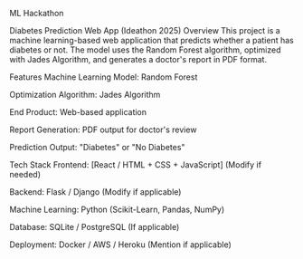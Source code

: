 ML Hackathon


Diabetes Prediction Web App (Ideathon 2025)
Overview
This project is a machine learning-based web application that predicts whether a patient has diabetes or not. The model uses the Random Forest algorithm, optimized with Jades Algorithm, and generates a doctor's report in PDF format.

Features
Machine Learning Model: Random Forest

Optimization Algorithm: Jades Algorithm

End Product: Web-based application

Report Generation: PDF output for doctor's review

Prediction Output: "Diabetes" or "No Diabetes"

Tech Stack
Frontend: [React / HTML + CSS + JavaScript] (Modify if needed)

Backend: Flask / Django (Modify if applicable)

Machine Learning: Python (Scikit-Learn, Pandas, NumPy)

Database: SQLite / PostgreSQL (If applicable)

Deployment: Docker / AWS / Heroku (Mention if applicable)
